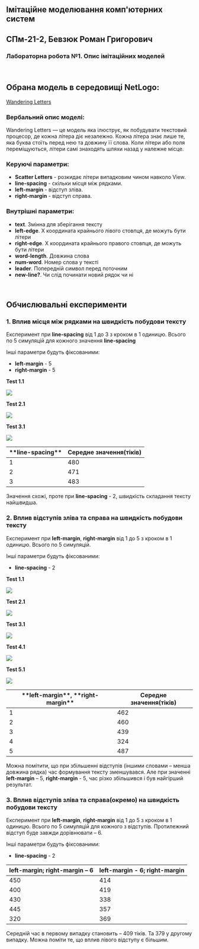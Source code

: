 ## Імітаційне моделювання комп'ютерних систем
## СПм-21-2, Бевзюк Роман Григорович
### Лабораторна робота №1. Опис імітаційних моделей
<br>

## Обрана модель в середовищі NetLogo:
[Wandering Letters](http://www.netlogoweb.org/launch#http://www.netlogoweb.org/assets/modelslib/Sample%20Models/Computer%20Science/Wandering%20Letters.nlogo)
<br>

### Вербальний опис моделі:
Wandering Letters — це модель яка ілюструє, як побудувати текстовий процесор, де кожна літера діє незалежно. Кожна літера знає лише те, яка буква стоїть перед нею та довжину її слова. Коли літери або поля переміщуються, літери самі знаходять шляхи назад у належне місце.

### Керуючі параметри:
- **Scatter Letters** - розкидає літери випадковим чином навколо View.
- **line-spacing** - скільки місця між рядками.
- **left-margin** - відступ зліва.
- **right-margin** - відступ справа.

### Внутрішні параметри:
- **text**. Змінна для зберігання тексту
- **left-edge**. X координата крайнього лівого стовпця, де можуть бути літери
- **right-edge**. X координата крайнього правого стовпця, де можуть бути літери
- **word-length**. Довжина слова
- **num-word**. Номер слова у тексті
- **leader**. Попередній символ перед поточним
- **new-line?**. Чи слід починати новий рядок чи ні

<br>

## Обчислювальні експерименти

### 1. Вплив місця між рядками на швидкість побудови тексту

Експеримент при **line-spacing** від 1 до 3 з кроком в 1 одиницю. Всього по 5 симуляцій для кожного значення **line-spacing**

Інші параметри будуть фіксованими: 
- **left-margin** - 5
- **right-margin** - 5

**Test 1.1**

![](1.png)

**Test 2.1**

![](2.png)

**Test 3.1**

![](3.png)

<table>
<thead>
<tr><th>**line-spacing**</th><th>Середне значення(тіків)</th></tr>
</thead>
<tbody>
<tr><td>1</td><td>480</td></tr>
<tr><td>2</td><td>471</td></tr>
<tr><td>3</td><td>483</td></tr>
</tbody>
</table>

Значення схожі, проте при **line-spacing** - 2, швидкість складання тексту найшвидша.

### 2. Вплив відступів зліва та справа на швидкість побудови тексту

Експеримент при **left-margin**, **right-margin** від 1 до 5 з кроком в 1 одиницю. Всього по 5 симуляцій.

Інші параметри будуть фіксованими: 
- **line-spacing** - 2

**Test 1.1**

![](4.png)

**Test 2.1**

![](5.png)

**Test 3.1**

![](6.png)

**Test 4.1**

![](7.png)

**Test 5.1**

![](8.png)

<table>
<thead>
<tr><th>**left-margin**, **right-margin**</th><th>Середне значення(тіків)</th></tr>
</thead>
<tbody>
<tr><td>1</td><td>462</td></tr>
<tr><td>2</td><td>460</td></tr>
<tr><td>3</td><td>439</td></tr>
<tr><td>4</td><td>324</td></tr>
<tr><td>5</td><td>487</td></tr>
</tbody>
</table>

Можна помітити, що при збільшенні відступів (іншими словами – менша довжина рядка) час формування тексту зменшувався. Але при значенні **left-margin** – 5, **right-margin** - 5, час різко збільшився і був найгірший результат.

### 3. Вплив відступів зліва та справа(окремо) на швидкість побудови тексту

Експеримент при **left-margin**, **right-margin** від 1 до 5 з кроком в 1 одиницю. Всього по 5 симуляцій для кожного з відступів. Протилежний відступ буде завжди дорівнювати – 6.

Інші параметри будуть фіксованими: 
- **line-spacing** - 2

<table>
<thead>
<tr><th>left-margin; right-margin – 6</th><th>left-margin - 6; right-margin</th></tr>
</thead>
<tbody>
<tr><td>450</td><td>414</td></tr>
<tr><td>400</td><td>419</td></tr>
<tr><td>430</td><td>338</td></tr>
<tr><td>445</td><td>357</td></tr>
<tr><td>320</td><td>369</td></tr>
</tbody>
</table>

Середній час в первому випадку становить – 409 тіків. Та 379 у другому випадку. Можна поміти те, що вплив лівого відступу є більшим. 

<br>
